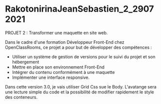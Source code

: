 # RakotonirinaJeanSebastien_2_29072021
PROJET 2 : Transformer une maquette en site web.

Dans le cadre d'une formation Développeur Front-End chez OpenClassRooms, ce projet a pour but de développer des compétences :
- Utiliser un système de gestion de versions pour le suivi du projet et son hébergement
- Mettre en place son environnement Front-End
- Intégrer du contenu conformément à une maquette
- Implémenter une interface responsive.

Dans cette version 3.0, je vais utiliser Grid Css sue le Body. 
L'avatange sera une lecture simple du code et la possibilité de modifier rapidement le style des conteneurs.
